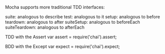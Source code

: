 Mocha supports more traditional TDD interfaces:

suite: analogous to describe
test: analogous to it
setup: analogous to before
teardown: analogous to after
suiteSetup: analogous to beforeEach
suiteTeardown: analogous to afterEach

TDD with the Assert
var assert = require('chai').assert;

BDD with the Except
var expect = require('chai').expect;